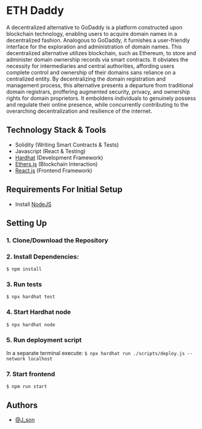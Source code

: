 # ETH Daddy

A decentralized alternative to GoDaddy is a platform constructed upon blockchain technology, enabling users to acquire domain names in a decentralized fashion. Analogous to GoDaddy, it furnishes a user-friendly interface for the exploration and administration of domain names. This decentralized alternative utilizes blockchain, such as Ethereum, to store and administer domain ownership records via smart contracts. It obviates the necessity for intermediaries and central authorities, affording users complete control and ownership of their domains sans reliance on a centralized entity. By decentralizing the domain registration and management process, this alternative presents a departure from traditional domain registrars, proffering augmented security, privacy, and ownership rights for domain proprietors. It emboldens individuals to genuinely possess and regulate their online presence, while concurrently contributing to the overarching decentralization and resilience of the internet.

## Technology Stack & Tools

- Solidity (Writing Smart Contracts & Tests)
- Javascript (React & Testing)
- [Hardhat](https://hardhat.org/) (Development Framework)
- [Ethers.js](https://docs.ethers.io/v5/) (Blockchain Interaction)
- [React.js](https://reactjs.org/) (Frontend Framework)

## Requirements For Initial Setup

- Install [NodeJS](https://nodejs.org/en/)

## Setting Up

### 1. Clone/Download the Repository

### 2. Install Dependencies:

`$ npm install`

### 3. Run tests

`$ npx hardhat test`

### 4. Start Hardhat node

`$ npx hardhat node`

### 5. Run deployment script

In a separate terminal execute:
`$ npx hardhat run ./scripts/deploy.js --network localhost`

### 7. Start frontend

`$ npm run start`

## Authors

- [@J_son ](https://github.com/tig-bbit)
